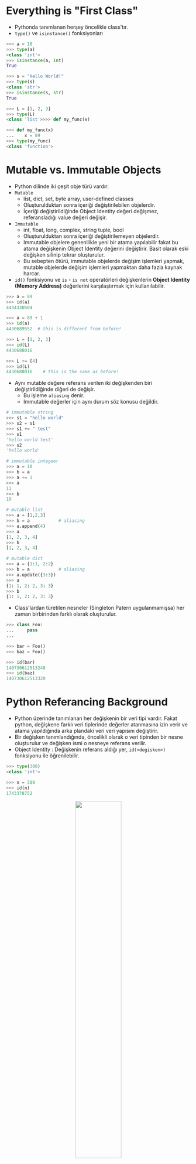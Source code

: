 # Everything is "First Class"

* Pythonda tanımlanan herşey öncelikle class'tır.
* `type()` ve `isinstance()` fonksiyonları

```python
>>> a = 10
>>> type(a)
<class 'int'>
>>> isinstance(a, int)
True

>>> s = "Hello World!"
>>> type(s)
<class 'str'>
>>> isinstance(s, str)
True

>>> L = [1, 2, 3]
>>> type(L)
<class 'list'>>>> def my_func(x)

>>> def my_func(x)
...    x = 89
>>> type(my_func)
<class 'function'>
```

# Mutable vs. Immutable Objects

- Python dilinde iki çeşit obje türü vardır:
- `Mutable`
    - list, dict, set, byte array, user-defined classes
    - Oluşturulduktan sonra içeriği değiştirilebilen objelerdir.
    - İçeriği değiştirildiğinde Object Identity değeri değişmez, referansladığı value değeri değişir.
- `Immutable`
    - int, float, long, complex, string tuple, bool
    - Oluşturulduktan sonra içeriği değiştirilemeyen objelerdir.
    - Immutable objelere genenllikle yeni bir atama yapılabilir fakat bu atama değişkenin Object Identity değerini değiştirir. Basit olarak eski değişken silinip tekrar oluşturulur.
    - Bu sebepten ötürü, immutable objelerde değişim işlemleri yapmak, mutable objelerde değişim işlemleri yapmaktan daha fazla kaynak harcar.
- `id()` fonksiyonu ve `is` - `is not` operatörleri değişkenlerin **Object Identity (Memory Address)** değerlerini karşılaştırmak için kullanılabilir.

```python
>>> a = 89
>>> id(a)
4434330504

>>> a = 89 + 1
>>> id(a)
4430689552  # this is different from before!

>>> L = [1, 2, 3]
>>> id(L)
4430688016

>>> L += [4]
>>> id(L)
4430688016    # this is the same as before! 
```

- Aynı mutable değere referans verilen iki değişkenden biri değiştirildiğinde diğeri de değişir. 
    - Bu işleme `aliasing` denir.
    - Immutable değerler için aynı durum söz konusu değildir.

```python
# immutable string
>>> s1 = "hello world"
>>> s2 = s1
>>> s1 += " test"
>>> s1
'hello world test'
>>> s2
'hello world'

# immutable integeer
>>> a = 10
>>> b = a
>>> a += 1
>>> a
11
>>> b
10

# mutable list
>>> a = [1,2,3]
>>> b = a 			# aliasing
>>> a.append(4)
>>> a
[1, 2, 3, 4]
>>> b
[1, 2, 3, 4]

# mutable dict
>>> a = {1:1, 2:2}
>>> b = a			# aliasing
>>> a.update({3:3})
>>> a
{1: 1, 2: 2, 3: 3}
>>> b
{1: 1, 2: 2, 3: 3}
```

- Class'lardan türetilen nesneler (Singleton Patern uygulanmamışsa) her zaman birbirinden farklı olarak oluşturulur.

```python
>>> class Foo:
...     pass
...

>>> bar = Foo()
>>> baz = Foo()

>>> id(bar)
140730612513248
>>> id(baz)
140730612513320
```

# Python Referancing Background

- Python üzerinde tanımlanan her değişkenin bir veri tipi vardır. Fakat python, değişkene farklı veri tiplerinde değerler atanmasına izin verir ve atama yapıldığında arka plandaki veri veri yapısını değiştirir.
- Bir değişken tanımlandığında, öncelikli olarak o veri tipinden bir nesne oluşturulur ve değişken ismi o nesneye referans verilir.
- Object Identity : Değişkenin referans aldığı yer, `id(<degisken>)` fonksiyonu ile öğrenilebilir.

```python
>>> type(300)
<class 'int'>
```

```python
>>> n = 300
>>> id(n)
1743378752
```

<p align="center"><img src="https://files.realpython.com/media/t.2d7bcb9afaaf.png" width="50%" /></p>

```python
>>> m = n
>>> id(m)
1743378752
>>> id(n)
1743378752
```

<p align="center"><img src="https://files.realpython.com/media/t.d368386b8423.png" width="50%" /></p>

```python
>>> m = 400
>>> id(m)
1743378912
>>> id(n)
1743378752
```

<p align="center"><img src="https://files.realpython.com/media/t.d476d91592cd.png" width="50%" /></p>

```python
>>> n = "foo"
>>> id(n)
100584432
```

<p align="center"><img src="https://files.realpython.com/media/t.344ab0b3aa8c.png" width="50%" /></p>

- Değişkenin yaşam döngüsü, değişken bir değere referans olarak atandığında başlar, değerin referansı kalmadığında ise son bulur.
- Bir değişkeni manuel olarak kaldırmak için `del <degisken_adi>` kullanılabilir.

# Memory Optimization in Python Implementation

- Python her yeni değişken tanımlamasında yeni bir obje üretir.

```python
>>> a = "hello world!"
>>> b = "hello world!"
>>> a is b
False

>>> a = 499
>>> b = 499
>>> a is b
False

>>> a = [1,2,3]
>>> b = [1,2,3]
>>> a is b
False
```

- Bununla birlikte Python dili memory optimizasyonu için bazı durumarda istisna yapar:
    - Kısa ve karmaşık olmayan string değerler
    - [-5, 256] aralığındaki integer değerler
    - Boş immutable değerer (örn: tuples)

## Caching Small Integer Values

* Pythonda her tanımlanan değişlenin farklı bir id değeri vardır.

```python
>>> id(300)
1828300156880

>>> a = 300
>>> b = 300

>>> id(a)
1828300156688
>>> id(b)
1828291578352
```

- Bununla birlikte python, optimizasyon amacıyla ilk çalıştırıldığında `[-5, 256]` aralığını cache'ler ve atamaları bu cache değerlerine referans vererek yapar.

```python
>>> id(30)
1828197985488

>>> a = 30
>>> b = 30

>>> id(a)
1828197985488
>>> id(b)
1828197985488
```

## String Interning with `intern()` Function

- Normalde RAM'de farklı yerlerde tutulan string değişkenler, `intern()` fonksiyonu kullanılarak RAM'de aynı yerde tutulması sağlanabilir.
- Burdaki temel amaç, çok kullanılan program değişkenlerinin RAM'de kapladığı alanı azaltmaktır. 

```python
>>> from sys import intern

>>> s1 = 'foo!'
>>> s2 = 'foo!'
>>> s1 is s2
False

>>> s1 = intern('foo!')
>>> s2 = intern('foo!')
>>> s1 is s2
True
```

<p align="center"><img src="../statics/img/01.png" style="zoom:50%;" /></p>

<p align="center"><img src="../statics/img/02.png" style="zoom:50%;" /></p>

- Dil işleme gibi yüksek sayıda ama tekrarlayan öğeler içeren yapılarda kullanılması, RAM optimizasyonunu fazlasıyla düşürür.

```python
import guppy
import nltk

hp = guppy.hpy()
hp.setrelheap()

hamlet = nltk.corpus.shakespeare.words('hamlet.xml')
print hp.heap()

hamlet = [intern(wrd) for wrd in nltk.corpus.shakespeare.words('hamlet.xml')]
print hp.heap()

# As you can see, we drastically reduced the number of allocated string objects from 31,166 to 4,529 and divided by 6.5 the memory occupied by the strings!

Partition of a set of 31187 objects. Total size = 1725752 bytes.
 Index  Count   %     Size   % Cumulative  % Kind (class / dict of class)
     0  31166 100  1394864  81   1394864  81 str
...

Partition of a set of 4555 objects. Total size = 547840 bytes.
 Index  Count   %     Size   % Cumulative  % Kind (class / dict of class)
     0      4   0   328224  60    328224  60 list
     1   4529  99   215776  39    544000  99 str
...
```

- `intern()` function pseudo Python code:

```python
interned = None

def intern(string):
    if string is None or not type(string) is str:
        raise TypeError

    if string.is_interned:
        return string

    if interned is None:
        global interned
        interned = {}

    t = interned.get(string)
    if t is not None:
        return t

    interned[string] = string
    string.is_intern
```

## Native String Interning

- Python'da tanımlanan string ifadeler basit ve kısaysa, memory üzerinde farklı yerlere kaydedilmez, değişkenler aynı değere referans verir.

```python
>>> s1 = 'hello'
>>> s2 = 'hello'

>>> id(s1), id(s2)
(4454725888, 4454725888)
>>> s1 == s2
True
>>> s1 is s2
True

>>> s3 = 'hello, world!'
>>> s4 = 'hello, world!'

>>> id(s3), id(s4)
(4454721608, 4454721664)
>>> s3 == s4
True
>>> s3 is s4
False
```

- String interning test

```python
>>> 'foo' is 'foo'
True
>>> 'foo!' is 'foo!'
False
>>> 'foo' + 'bar' is 'foobar'
True
>>> ''.join(['f']) is ''.join(['f'])
True
>>> ''.join(['f', 'o', 'o']) is ''.join(['f', 'o', 'o'])
False
>>> 'a' * 20 is 'aaaaaaaaaaaaaaaaaaaa'
True
>>> 'a' * 21 is 'aaaaaaaaaaaaaaaaaaaaa'
False
>>> 'foooooooooooooooooooooooooooooo' is 'foooooooooooooooooooooooooooooo'
True
```

